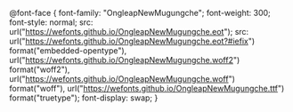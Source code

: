 @font-face {
    font-family: "OngleapNewMugungche";
    font-weight: 300;
    font-style: normal;
    src: url("https://wefonts.github.io/OngleapNewMugungche.eot");
    src: url("https://wefonts.github.io/OngleapNewMugungche.eot?#iefix") format("embedded-opentype"),
         url("https://wefonts.github.io/OngleapNewMugungche.woff2") format("woff2"),
         url("https://wefonts.github.io/OngleapNewMugungche.woff") format("woff"),
         url("https://wefonts.github.io/OngleapNewMugungche.ttf") format("truetype");
    font-display: swap;
}
